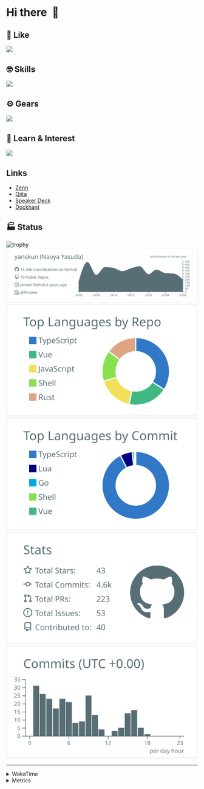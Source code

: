 # Hi there&nbsp; :wave:

## 💌 Like
<img src="https://go-skill-icons.vercel.app/api/icons?i=github" />

## 🤓 Skills
<img src="https://go-skill-icons.vercel.app/api/icons?i=js,ts,vue,nuxtjs,react,nextjs,go,lua,git" />

## ⚙️ Gears
<img src="https://go-skill-icons.vercel.app/api/icons?i=neovim,vscode,githubcopilot,alacritty,tmux" />

## 📖 Learn & Interest
<img src="https://go-skill-icons.vercel.app/api/icons?i=rust,deno,css,zig,playwright,githubactions,storybook,netlify,eslint" />

## Links
- [Zenn](https://zenn.dev/yanskun)
- [Qiita](https://qiita.com/yanskun)
- [Speaker Deck](https://speakerdeck.com/yanskun)
- [Dockhant](https://www.dockhunt.com/users/yanskun)

<!-- https://github.com/ryo-ma/github-profile-trophy -->

## 🏭 Status

<img src="https://github-profile-trophy.vercel.app/?username=yanskun&theme=onedark&row=1" alt="trophy">

<!-- https://github.com/vn7n24fzkq/github-profile-summary-cards -->
<picture>
  <source media="(prefers-color-scheme: dark)" srcset="https://raw.githubusercontent.com/yanskun/yanskun/master/profile-summary-card-output/nord_dark/0-profile-details.svg">
 <img src="https://raw.githubusercontent.com/yanskun/yanskun/master/profile-summary-card-output/default/0-profile-details.svg">
</picture>
<br>
<picture>
  <source media="(prefers-color-scheme: dark)" srcset="https://raw.githubusercontent.com/yanskun/yanskun/master/profile-summary-card-output/nord_dark/1-repos-per-language.svg">
 <img src="https://raw.githubusercontent.com/yanskun/yanskun/master/profile-summary-card-output/default/1-repos-per-language.svg">
</picture>
<picture>
  <source media="(prefers-color-scheme: dark)" srcset="https://raw.githubusercontent.com/yanskun/yanskun/master/profile-summary-card-output/nord_dark/2-most-commit-language.svg">
 <img src="https://raw.githubusercontent.com/yanskun/yanskun/master/profile-summary-card-output/default/2-most-commit-language.svg">
</picture>
<br>
<picture>
  <source media="(prefers-color-scheme: dark)" srcset="https://raw.githubusercontent.com/yanskun/yanskun/master/profile-summary-card-output/nord_dark/3-stats.svg">
 <img src="https://raw.githubusercontent.com/yanskun/yanskun/master/profile-summary-card-output/default/3-stats.svg">
</picture>
<picture>
  <source media="(prefers-color-scheme: dark)" srcset="https://raw.githubusercontent.com/yanskun/yanskun/master/profile-summary-card-output/nord_dark/4-productive-time.svg">
 <img src="https://raw.githubusercontent.com/yanskun/yanskun/master/profile-summary-card-output/default/4-productive-time.svg">
</picture>

---

<details>
  <summary>WakaTime</summary>
<!--START_SECTION:waka-->
![Code Time](http://img.shields.io/badge/Code%20Time-2%2C243%20hrs%2010%20mins-blue)

**🐱 My GitHub Data** 

> 📦 147.3 kB Used in GitHub's Storage 
 > 
> 🏆 1,913 Contributions in the Year 2025
 > 
> 💼 Opted to Hire
 > 
> 📜 130 Public Repositories 
 > 
> 🔑 4 Private Repositories 
 > 
**I'm an Early 🐤** 

```text
🌞 Morning                27902 commits       ████░░░░░░░░░░░░░░░░░░░░░   16.07 % 
🌆 Daytime                106259 commits      ███████████████░░░░░░░░░░   61.20 % 
🌃 Evening                35695 commits       █████░░░░░░░░░░░░░░░░░░░░   20.56 % 
🌙 Night                  3758 commits        █░░░░░░░░░░░░░░░░░░░░░░░░   02.16 % 
```
📅 **I'm Most Productive on Tuesday** 

```text
Monday                   27329 commits       ████░░░░░░░░░░░░░░░░░░░░░   15.74 % 
Tuesday                  38609 commits       ██████░░░░░░░░░░░░░░░░░░░   22.24 % 
Wednesday                36505 commits       █████░░░░░░░░░░░░░░░░░░░░   21.03 % 
Thursday                 33237 commits       █████░░░░░░░░░░░░░░░░░░░░   19.14 % 
Friday                   31593 commits       █████░░░░░░░░░░░░░░░░░░░░   18.20 % 
Saturday                 2164 commits        ░░░░░░░░░░░░░░░░░░░░░░░░░   01.25 % 
Sunday                   4177 commits        █░░░░░░░░░░░░░░░░░░░░░░░░   02.41 % 
```


📊 **This Week I Spent My Time On** 

```text
🕑︎ Time Zone: Asia/Tokyo

💬 Programming Languages: 
TypeScript               19 hrs 28 mins      ██████████████████████░░░   89.29 % 
Other                    59 mins             █░░░░░░░░░░░░░░░░░░░░░░░░   04.58 % 
Go                       29 mins             █░░░░░░░░░░░░░░░░░░░░░░░░   02.25 % 
YAML                     11 mins             ░░░░░░░░░░░░░░░░░░░░░░░░░   00.90 % 
SQL                      11 mins             ░░░░░░░░░░░░░░░░░░░░░░░░░   00.88 % 

🔥 Editors: 
Neovim                   18 hrs 58 mins      ██████████████████████░░░   86.95 % 
VS Code                  2 hrs 50 mins       ███░░░░░░░░░░░░░░░░░░░░░░   13.05 % 

💻 Operating System: 
Mac                      21 hrs 49 mins      █████████████████████████   100.00 % 
```


 Last Updated on 14/06/2025 05:32:56 UTC
<!--END_SECTION:waka-->
</details>

<details>
  <summary>Metrics</summary>
  <img src="https://github.com/yanskun/yanskun/blob/main/github-metrics.svg" alt="Metrics">
</details>
